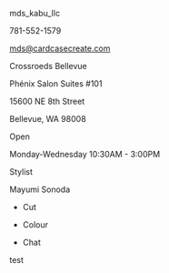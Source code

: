 mds_kabu_llc

781-552-1579

mds@cardcasecreate.com

Crossroeds Bellevue 

Phénix Salon Suites #101

15600 NE 8th Street

Bellevue, WA 98008

Open 

Monday-Wednesday 10:30AM - 3:00PM

Stylist

Mayumi Sonoda

- Cut 

- Colour 

- Chat

test
